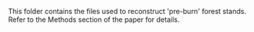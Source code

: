 This folder contains the files used to reconstruct 'pre-burn' forest stands. Refer to the Methods section of the paper for details.
